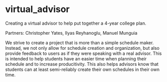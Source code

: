 # virtual_advisor

Creating a virtual advisor to help put together a 4-year college plan.

Partners: Christopher Yates, Ilyas Reyhanoglu, Manuel Munguia

We strive to create a project that is more than a simple schedule maker.
Instead, we not only allow for schedule creation and organization, but
also provide feedback to users as if they were speaking with a real
advisor. This is intended to help students have an easier time when
planning their schedule and to increase producitivity. This also helps
advisors know that students can at least semi-reliably create their
own schedules in their own time.
